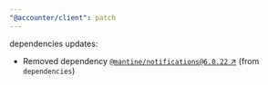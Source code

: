```yaml
---
"@accounter/client": patch
---
```

dependencies updates:
  - Removed dependency [`@mantine/notifications@6.0.22` ↗︎](https://www.npmjs.com/package/@mantine/notifications/v/6.0.22) (from `dependencies`)
